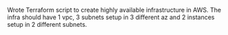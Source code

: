 Wrote Terraform script to create highly available infrastructure in AWS. 
The infra should have 1 vpc,
3 subnets setup in 3 different az and 
2 instances setup in 2 different subnets.
